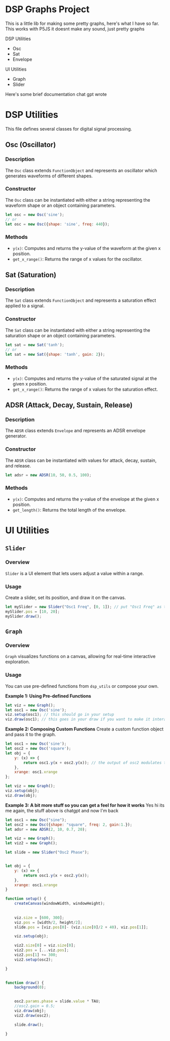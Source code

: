 # DSP Graphs Project

This is a little lib for making some pretty graphs, here's what I have so far.
This works with P5JS
it doesnt make any sound, just pretty graphs


DSP Utilities
  - Osc
  - Sat
  - Envelope

UI Utilities
  - Graph
  - Slider


Here's some brief documentation chat gpt wrote

# DSP Utilities

This file defines several classes for digital signal processing.

## Osc (Oscillator)

### Description
The `Osc` class extends `FunctionObject` and represents an oscillator which generates waveforms of different shapes.

### Constructor
The `Osc` class can be instantiated with either a string representing the waveform shape or an object containing parameters.

```javascript
let osc = new Osc('sine');
// or
let osc = new Osc({shape: 'sine', freq: 440});
```

### Methods
- `y(x)`: Computes and returns the y-value of the waveform at the given x position.
- `get_x_range()`: Returns the range of x values for the oscillator.

## Sat (Saturation)

### Description
The `Sat` class extends `FunctionObject` and represents a saturation effect applied to a signal.

### Constructor
The `Sat` class can be instantiated with either a string representing the saturation shape or an object containing parameters.

```javascript
let sat = new Sat('tanh');
// or
let sat = new Sat({shape: 'tanh', gain: 2});
```

### Methods
- `y(x)`: Computes and returns the y-value of the saturated signal at the given x position.
- `get_x_range()`: Returns the range of x values for the saturation effect.

## ADSR (Attack, Decay, Sustain, Release)

### Description
The `ADSR` class extends `Envelope` and represents an ADSR envelope generator.

### Constructor
The `ADSR` class can be instantiated with values for attack, decay, sustain, and release.

```javascript
let adsr = new ADSR(10, 50, 0.5, 100);
```

### Methods
- `y(x)`: Computes and returns the y-value of the envelope at the given x position.
- `get_length()`: Returns the total length of the envelope.




# UI Utilities

## `Slider`

### Overview
`Slider` is a UI element that lets users adjust a value within a range.

### Usage
Create a slider, set its position, and draw it on the canvas.
```javascript
let mySlider = new Slider("Osc1 Freq", [0, 1]); // put "Osc1 Freq" as the label, and set the range to 0 to 1
mySlider.pos = [10, 20];
mySlider.draw();
```

## `Graph`

### Overview
`Graph` visualizes functions on a canvas, allowing for real-time interactive exploration.

### Usage
You can use pre-defined functions from `dsp_utils` or compose your own.

**Example 1: Using Pre-defined Functions**
```javascript
let viz = new Graph();
let osc1 = new Osc('sine');
viz.setup(osc1); // this should go in your setup
viz.draw(osc1); // this goes in your draw if you want to make it interactive (obvs)
```

**Example 2: Composing Custom Functions**
Create a custom function object and pass it to the graph.
```javascript
let osc1 = new Osc('sine');
let osc2 = new Osc('square');
let obj = {
    y: (x) => {
        return osc1.y(x + osc2.y(x)); // the output of osc2 modulates the phase of osc1
    },
    xrange: osc1.xrange
};

let viz = new Graph();
viz.setup(obj);
viz.draw(obj);
```

**Example 3: A bit more stuff so you can get a feel for how it works**
Yes hi its me again, the stuff above is chatgpt and now I'm back

```javascript
let osc1 = new Osc("sine");
let osc2 = new Osc({shape: "square", freq: 2, gain:1.});
let adsr = new ADSR(2, 10, 0.7, 20);

let viz = new Graph();
let viz2 = new Graph();

let slide = new Slider("Osc2 Phase");


let obj = {
    y: (x) => {
        return osc1.y(x + osc2.y(x));
    },
    xrange: osc1.xrange
}

function setup() {
    createCanvas(windowWidth, windowHeight);
    
    
    viz.size = [600, 300];
    viz.pos = [width/2, height/2];
    slide.pos = [viz.pos[0]- (viz.size[0]/2 + 40), viz.pos[1]];

    viz.setup(obj);

    viz2.size[0] = viz.size[0];
    viz2.pos = [...viz.pos];
    viz2.pos[1] += 300;
    viz2.setup(osc2);

}
  

function draw() {
    background(0);

    
    osc2.params.phase = slide.value * TAU;
    //osc2.gain = 0.5;
    viz.draw(obj);
    viz2.draw(osc2);

    slide.draw();

}
```
